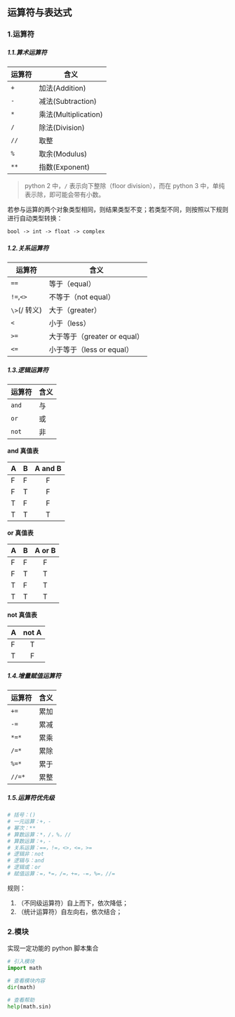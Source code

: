 ## 运算符与表达式

### 1.运算符

##### 1.1.算术运算符

| 运算符 | 含义                 |
| ------ | -------------------- |
| `+`    | 加法(Addition)       |
| `-`    | 减法(Subtraction)    |
| `*`    | 乘法(Multiplication) |
| `/`    | 除法(Division)       |
| `//`   | 取整                 |
| `%`    | 取余(Modulus)        |
| `**`   | 指数(Exponent)       |

> python 2 中，`/` 表示向下整除（floor division），而在 python 3 中，单纯表示除，即可能会带有小数。

若参与运算的两个对象类型相同，则结果类型不变；若类型不同，则按照以下规则进行自动类型转换：

`bool -> int -> float -> complex`

##### 1.2.关系运算符

| 运算符    | 含义                         |
| --------- | ---------------------------- |
| `==`      | 等于（equal）                |
| `!=`,`<>` | 不等于（not equal）          |
| `\>`(/ 转义)       | 大于（greater）              |
| `<`       | 小于（less）                 |
| `>=`      | 大于等于（greater or equal） |
| `<=`      | 小于等于（less or equal）    |

##### 1.3.逻辑运算符

| 运算符 | 含义 |
| ------ | ---- |
| `and`  | 与   |
| `or`   | 或   |
| `not`  | 非   |

**and 真值表**

| A   | B   | A and B |
| --- | --- | :-----: |
| F   | F   |    F    |
| F   | T   |    F    |
| T   | F   |    F    |
| T   | T   |    T    |

**or 真值表**

| A   | B   | A or B |
| --- | --- | :----: |
| F   | F   |   F    |
| F   | T   |   T    |
| T   | F   |   T    |
| T   | T   |   T    |

**not 真值表**

| A   | not A |
| --- | :---: |
| F   |   T   |
| T   |   F   |

##### 1.4.增量赋值运算符

| 运算符 | 含义 |
| ------ | ---- |
| `+=`   | 累加 |
| `-=`   | 累减 |
| `*=*`  | 累乘 |
| `/=*`  | 累除 |
| `%=*`  | 累于 |
| `//=*` | 累整 |

##### 1.5.运算符优先级

```python
# 括号：()
# 一元运算：+，-
# 幂次：**
# 算数运算：*，/，%，//
# 算数运算：+，-
# 关系运算：==，!=，<>，<=，>=
# 逻辑非：not
# 逻辑与：and
# 逻辑或：or
# 赋值运算：=，*=，/=，+=，-=，%=，//=
```

规则：

1. （不同级运算符）自上而下，依次降低；
2. （统计运算符）自左向右，依次结合；

### 2.模块

实现一定功能的 python 脚本集合

```python
# 引入模块
import math

# 查看模块内容
dir(math)

# 查看帮助
help(math.sin)
```

